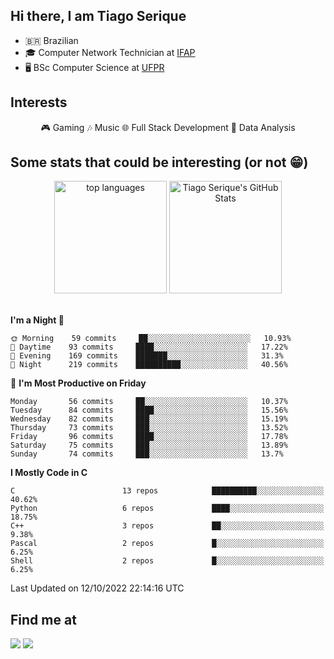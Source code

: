 
<h2> Hi there, I am Tiago Serique</h2>

<div>
	<ul>
		<li>🇧🇷 Brazilian</li>
		<li>🎓 Computer Network Technician at <a href="https://www.ifap.edu.br/">IFAP</a></li>
		<li>🖥️ BSc Computer Science at <a href="https://www.ufpr.br/portalufpr/">UFPR</a></li>
	</ul>
</div>


<h2>Interests</h2>

<div align="center">
	🎮 Gaming 🎶 Music 🌐 Full Stack Development 🎲 Data Analysis
</div>


<h2>Some stats that could be interesting (or not 😁)</h2>

<div align="center">
	<img height="180em" src="https://github-readme-stats.vercel.app/api/top-langs/?layout=compact&theme=tokyonight&username=tiagoserique&langs_count=10&hide=makefile&exclude_repo=vim-mods" alt="top languages">
	<img height="180em" src="https://github-readme-stats.vercel.app/api?username=tiagoserique&count_private=true&show_icons=true&theme=tokyonight&include_all_commits=true" alt="Tiago Serique's GitHub Stats">
</div> 

<br>

<!--START_SECTION:waka-->
**I'm a Night 🦉** 

```text
🌞 Morning    59 commits     ██░░░░░░░░░░░░░░░░░░░░░░░   10.93% 
🌆 Daytime    93 commits     ████░░░░░░░░░░░░░░░░░░░░░   17.22% 
🌃 Evening    169 commits    ███████░░░░░░░░░░░░░░░░░░   31.3% 
🌙 Night      219 commits    ██████████░░░░░░░░░░░░░░░   40.56%

```
📅 **I'm Most Productive on Friday** 

```text
Monday       56 commits     ██░░░░░░░░░░░░░░░░░░░░░░░   10.37% 
Tuesday      84 commits     ████░░░░░░░░░░░░░░░░░░░░░   15.56% 
Wednesday    82 commits     ███░░░░░░░░░░░░░░░░░░░░░░   15.19% 
Thursday     73 commits     ███░░░░░░░░░░░░░░░░░░░░░░   13.52% 
Friday       96 commits     ████░░░░░░░░░░░░░░░░░░░░░   17.78% 
Saturday     75 commits     ███░░░░░░░░░░░░░░░░░░░░░░   13.89% 
Sunday       74 commits     ███░░░░░░░░░░░░░░░░░░░░░░   13.7%

```


**I Mostly Code in C** 

```text
C                        13 repos            ██████████░░░░░░░░░░░░░░░   40.62% 
Python                   6 repos             ████░░░░░░░░░░░░░░░░░░░░░   18.75% 
C++                      3 repos             ██░░░░░░░░░░░░░░░░░░░░░░░   9.38% 
Pascal                   2 repos             █░░░░░░░░░░░░░░░░░░░░░░░░   6.25% 
Shell                    2 repos             █░░░░░░░░░░░░░░░░░░░░░░░░   6.25%

```



 Last Updated on 12/10/2022 22:14:16 UTC
<!--END_SECTION:waka-->



<h2>Find me at</h2>

<div>
	<a href="https://www.linkedin.com/in/tiago-serique"><img src="https://img.shields.io/badge/LinkedIn-0077B5?style=for-the-badge&logo=linkedin&logoColor=white"></a>
	<a href="https://www.instagram.com/tecseit/"><img src="https://img.shields.io/badge/Instagram-E4405F?style=for-the-badge&logo=instagram&logoColor=white"></a>
</div>

